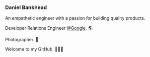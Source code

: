 ### Daniel Bankhead

An empathetic engineer with a passion for building quality products.

Developer Relations Engineer [@Google](https://github.com/google). 🌎

Photographer. 📸

Welcome to my GitHub. 👨🏽‍💻

<!--
**danielbankhead/danielbankhead** is a ✨ _special_ ✨ repository because its `README.md` (this file) appears on your GitHub profile.

Here are some ideas to get you started:

- 🔭 I’m currently working on ...
- 🌱 I’m currently learning ...
- 👯 I’m looking to collaborate on ...
- 🤔 I’m looking for help with ...
- 💬 Ask me about ...
- 📫 How to reach me: ...
- 😄 Pronouns: ...
- ⚡ Fun fact: ...
-->
